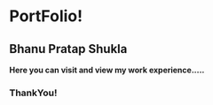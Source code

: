 <h1>PortFolio!</h1>
<h2>Bhanu Pratap Shukla</h2>
<b>Here you can visit and view my work experience.....</b><br>

<h3>ThankYou!</h3>
